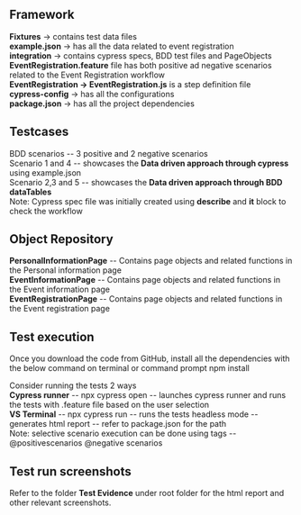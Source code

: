 ## Framework
**Fixtures** -> contains test data files <br />
**example.json** -> has all the data related to event registration <br />
**integration** -> contains cypress specs, BDD test files and PageObjects <br />
**EventRegistration.feature** file has both positive ad negative scenarios related to the Event Registration workflow <br />
**EventRegistration -> EventRegistration.js** is a step definition file <br />
**cypress-config** -> has all the configurations <br />
**package.json** -> has all the project dependencies <br />

## Testcases
BDD scenarios -- 3 positive and 2 negative scenarios <br />
Scenario 1 and 4 -- showcases the **Data driven approach through cypress** using example.json <br />
Scenario 2,3 and 5 -- showcases the **Data driven approach through BDD dataTables** <br />
Note: Cypress spec file was initially created using **describe** and **it** block to check the workflow <br />

## Object Repository
**PersonalInformationPage** -- Contains page objects and related functions in the Personal information page <br />
**EventInformationPage** -- Contains page objects and related functions in the Event information page <br />
**EventRegistrationPage** -- Contains page objects and related functions in the Event registration page <br />

## Test execution
Once you download the code from GitHub, install all the dependencies with the below command on terminal or command prompt
npm install

Consider running the tests 2 ways <br />
**Cypress runner** -- npx cypress open -- launches cypress runner and runs the tests with .feature file based on the user selection <br />
**VS Terminal** -- npx cypress run -- runs the tests headless mode -- generates html report -- refer to package.json for the path <br />
Note: selective scenario execution can be done using tags -- @positivescenarios @negative scenarios <br />

## Test run screenshots
Refer to the folder **Test Evidence** under root folder for the html report and other relevant screenshots. <br />
